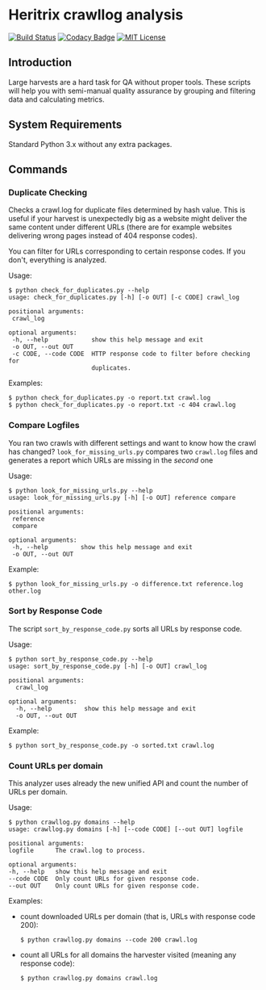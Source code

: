 # Heritrix crawllog analysis
[![Build Status](https://travis-ci.org/dbmdz/heritrix-harvest-analysis.svg?branch=master)](https://travis-ci.org/dbmdz/heritrix-harvest-analysis)
[![Codacy Badge](https://api.codacy.com/project/badge/Grade/ba2014ecbe0c4c01b89968385a3ff377)](https://www.codacy.com/app/marcus_2/heritrix-harvest-analysis?utm_source=github.com&amp;utm_medium=referral&amp;utm_content=dbmdz/heritrix-harvest-analysis&amp;utm_campaign=Badge_Grade)
[![MIT License](https://img.shields.io/badge/license-MIT-blue.svg)](LICENSE.md)

## Introduction

Large harvests are a hard task for QA without proper tools. These scripts will help you with semi-manual quality assurance by grouping and filtering data and calculating metrics.

## System Requirements

Standard Python 3.x without any extra packages.

## Commands

### Duplicate Checking

Checks a crawl.log for duplicate files determined by hash value. This is useful if your harvest is unexpectedly big as a website might deliver the same content under different URLs (there are for example websites delivering wrong pages instead of 404 response codes).

You can filter for URLs corresponding to certain response codes. If you don't, everything is analyzed.

Usage:

    $ python check_for_duplicates.py --help
    usage: check_for_duplicates.py [-h] [-o OUT] [-c CODE] crawl_log

    positional arguments:
     crawl_log

    optional arguments:
     -h, --help            show this help message and exit
     -o OUT, --out OUT
     -c CODE, --code CODE  HTTP response code to filter before checking for
                           duplicates.
Examples:

    $ python check_for_duplicates.py -o report.txt crawl.log
    $ python check_for_duplicates.py -o report.txt -c 404 crawl.log

### Compare Logfiles

You ran two crawls with different settings and want to know how the crawl has changed? `look_for_missing_urls.py` compares two `crawl.log` files and generates a report which URLs are missing in the *second* one

Usage:

    $ python look_for_missing_urls.py --help
    usage: look_for_missing_urls.py [-h] [-o OUT] reference compare

    positional arguments:
     reference
     compare

    optional arguments:
     -h, --help         show this help message and exit
     -o OUT, --out OUT

Example:

    $ python look_for_missing_urls.py -o difference.txt reference.log other.log

### Sort by Response Code

The script `sort_by_response_code.py` sorts all URLs by response code.

Usage:

    $ python sort_by_response_code.py --help
    usage: sort_by_response_code.py [-h] [-o OUT] crawl_log

    positional arguments:
      crawl_log

    optional arguments:
      -h, --help         show this help message and exit
      -o OUT, --out OUT

Example:

    $ python sort_by_response_code.py -o sorted.txt crawl.log


### Count URLs per domain

This analyzer uses already the new unified API and count the number of URLs per domain.

Usage:

    $ python crawllog.py domains --help
    usage: crawllog.py domains [-h] [--code CODE] [--out OUT] logfile

    positional arguments:
    logfile      The crawl.log to process.

    optional arguments:
    -h, --help   show this help message and exit
    --code CODE  Only count URLs for given response code.
    --out OUT    Only count URLs for given response code.

Examples:

  - count downloaded URLs per domain (that is, URLs with response code 200):

        $ python crawllog.py domains --code 200 crawl.log

  - count all URLs for all domains the harvester visited (meaning any response code):

        $ python crawllog.py domains crawl.log
